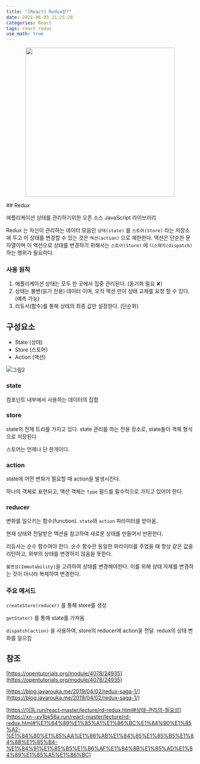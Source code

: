 ```yaml
---
title: "[React] Redux란?"
date: 2021-06-03 21:25:28
categories: React
tags: react redux
use_math: true
---
```


<p align="center"><img src="https://user-images.githubusercontent.com/67692759/110626820-8ba05800-81e4-11eb-97cb-9c2f45d93455.jpg"  width="400" height="400"></p>
## Redux

애플리케이션 상태를 관리하기위한 오픈 소스 JavaScript 라이브러리

Redux 는 자신이 관리하는 데이터 모음인 `상태(state)` 를 `스토어(Store)` 라는 저장소에 두고 이 상태를 변경할 수 있는 것은 `액션(action)` 으로 제한한다. 액션은 단순한 문자열이며 이 액션으로 상태를 변경하기 위해서는 `스토어(Store)` 에 `디스패치(dispatch)` 하는 행위가 필요하다.

### 사용 원칙

1. 애플리케이션 상태는 모두 한 곳에서 집중 관리된다. (동기화 필요 ✘)
2. 상태는 불변(읽기 전용) 데이터 이며, 오직 액션 만이 상태 교체를 요청 할 수 있다. (예측 가능)
3. 리듀서(함수)를 통해 상태의 최종 값만 설정한다. (단순화)

## 구성요소

- State (상태)
- Store (스토어)
- Action (액션)

![그림2](https://user-images.githubusercontent.com/67692759/120644063-e084ff00-c4b1-11eb-9a96-663b13075b07.png)


### state

컴포넌트 내부에서 사용하는 데이터의 집합

### store

state의 전체 트리를 가지고 있다. state 관리를 하는 전용 장소로, state들이 객체 형식으로 저장된다

스토어는 언제나 단 한개이다.

### action

state에 어떤 변화가 필요할 때 action을 발생시킨다. 

하나의 객체로 표현되고, 액션 객체는 `type` 필드를 필수적으로 가지고 있어야 한다.

### reducer

변화를 일으키는 함수(function). `state`와 `action` 파라미터를 받아옴.

현재 상태와 전달받은 액션을 참고하여 새로운 상태를 만들어서 반환한다.

리듀서는 순수 함수여야 한다. 순수 함수란 동일한 파라미터를 주었을 때 항상 같은 값을 리턴하고, 외부의 상태를 변경하지 않음을 뜻한다.

`불변성(Immutability)`을 고려하여 상태를 변경해야한다. 이를 위해 상태 자체를 변경하는 것이 아니라 복제하여 변경한다.

### 주요 메서드

`createStore(reducer)` 를 통해 store를 생성

`getState()` 를 통해 state를 가져옴

`dispatch(action)` 을 사용하여, store의 reducer에 action을 전달. redux의 상태 변화를 일으킴

## 참조

[https://opentutorials.org/module/4078/24935](https://opentutorials.org/module/4078/24935)

[https://blog.javarouka.me/2019/04/02/redux-saga-1/](https://blog.javarouka.me/2019/04/02/redux-saga-1/)

[https://이듬.run/react-master/lecture/rd-redux.html#상태-관리의-필요성](https://xn--xy1bk56a.run/react-master/lecture/rd-redux.html#%E1%84%89%E1%85%A1%E1%86%BC%E1%84%90%E1%85%A2-%E1%84%80%E1%85%AA%E1%86%AB%E1%84%85%E1%85%B5%E1%84%8B%E1%85%B4-%E1%84%91%E1%85%B5%E1%86%AF%E1%84%8B%E1%85%AD%E1%84%89%E1%85%A5%E1%86%BC)
